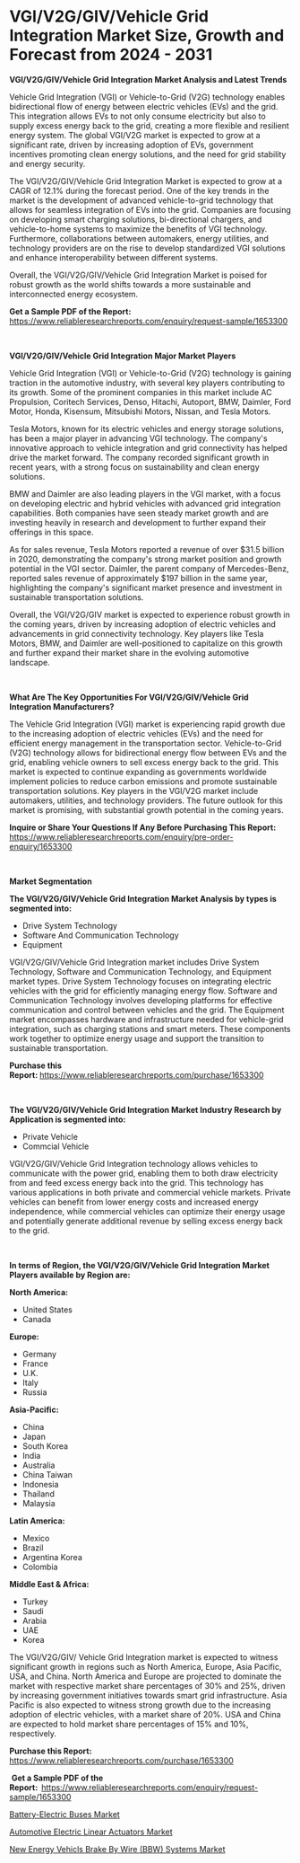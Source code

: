 <p><h1>VGI/V2G/GIV/Vehicle Grid Integration Market Size, Growth and Forecast from 2024 - 2031</h1></p><p><strong>VGI/V2G/GIV/Vehicle Grid Integration Market Analysis and Latest Trends</strong></p>
<p><p>Vehicle Grid Integration (VGI) or Vehicle-to-Grid (V2G) technology enables bidirectional flow of energy between electric vehicles (EVs) and the grid. This integration allows EVs to not only consume electricity but also to supply excess energy back to the grid, creating a more flexible and resilient energy system. The global VGI/V2G market is expected to grow at a significant rate, driven by increasing adoption of EVs, government incentives promoting clean energy solutions, and the need for grid stability and energy security.</p><p>The VGI/V2G/GIV/Vehicle Grid Integration Market is expected to grow at a CAGR of 12.1% during the forecast period. One of the key trends in the market is the development of advanced vehicle-to-grid technology that allows for seamless integration of EVs into the grid. Companies are focusing on developing smart charging solutions, bi-directional chargers, and vehicle-to-home systems to maximize the benefits of VGI technology. Furthermore, collaborations between automakers, energy utilities, and technology providers are on the rise to develop standardized VGI solutions and enhance interoperability between different systems.</p><p>Overall, the VGI/V2G/GIV/Vehicle Grid Integration Market is poised for robust growth as the world shifts towards a more sustainable and interconnected energy ecosystem.</p></p>
<p><strong>Get a Sample PDF of the Report:&nbsp;</strong> <a href="https://www.reliableresearchreports.com/enquiry/request-sample/1653300">https://www.reliableresearchreports.com/enquiry/request-sample/1653300</a></p>
<p>&nbsp;</p>
<p><strong>VGI/V2G/GIV/Vehicle Grid Integration Major Market Players</strong></p>
<p><p>Vehicle Grid Integration (VGI) or Vehicle-to-Grid (V2G) technology is gaining traction in the automotive industry, with several key players contributing to its growth. Some of the prominent companies in this market include AC Propulsion, Coritech Services, Denso, Hitachi, Autoport, BMW, Daimler, Ford Motor, Honda, Kisensum, Mitsubishi Motors, Nissan, and Tesla Motors.</p><p>Tesla Motors, known for its electric vehicles and energy storage solutions, has been a major player in advancing VGI technology. The company's innovative approach to vehicle integration and grid connectivity has helped drive the market forward. The company recorded significant growth in recent years, with a strong focus on sustainability and clean energy solutions.</p><p>BMW and Daimler are also leading players in the VGI market, with a focus on developing electric and hybrid vehicles with advanced grid integration capabilities. Both companies have seen steady market growth and are investing heavily in research and development to further expand their offerings in this space.</p><p>As for sales revenue, Tesla Motors reported a revenue of over $31.5 billion in 2020, demonstrating the company's strong market position and growth potential in the VGI sector. Daimler, the parent company of Mercedes-Benz, reported sales revenue of approximately $197 billion in the same year, highlighting the company's significant market presence and investment in sustainable transportation solutions.</p><p>Overall, the VGI/V2G/GIV market is expected to experience robust growth in the coming years, driven by increasing adoption of electric vehicles and advancements in grid connectivity technology. Key players like Tesla Motors, BMW, and Daimler are well-positioned to capitalize on this growth and further expand their market share in the evolving automotive landscape.</p></p>
<p>&nbsp;</p>
<p><strong>What Are The Key Opportunities For VGI/V2G/GIV/Vehicle Grid Integration Manufacturers?</strong></p>
<p><p>The Vehicle Grid Integration (VGI) market is experiencing rapid growth due to the increasing adoption of electric vehicles (EVs) and the need for efficient energy management in the transportation sector. Vehicle-to-Grid (V2G) technology allows for bidirectional energy flow between EVs and the grid, enabling vehicle owners to sell excess energy back to the grid. This market is expected to continue expanding as governments worldwide implement policies to reduce carbon emissions and promote sustainable transportation solutions. Key players in the VGI/V2G market include automakers, utilities, and technology providers. The future outlook for this market is promising, with substantial growth potential in the coming years.</p></p>
<p><strong>Inquire or Share Your Questions If Any Before Purchasing This Report:</strong> <a href="https://www.reliableresearchreports.com/enquiry/pre-order-enquiry/1653300">https://www.reliableresearchreports.com/enquiry/pre-order-enquiry/1653300</a></p>
<p>&nbsp;</p>
<p><strong>Market Segmentation</strong></p>
<p><strong>The VGI/V2G/GIV/Vehicle Grid Integration Market Analysis by types is segmented into:</strong></p>
<p><ul><li>Drive System Technology</li><li>Software And Communication Technology</li><li>Equipment</li></ul></p>
<p><p>VGI/V2G/GIV/Vehicle Grid Integration market includes Drive System Technology, Software and Communication Technology, and Equipment market types. Drive System Technology focuses on integrating electric vehicles with the grid for efficiently managing energy flow. Software and Communication Technology involves developing platforms for effective communication and control between vehicles and the grid. The Equipment market encompasses hardware and infrastructure needed for vehicle-grid integration, such as charging stations and smart meters. These components work together to optimize energy usage and support the transition to sustainable transportation.</p></p>
<p><strong>Purchase this Report:&nbsp;</strong><a href="https://www.reliableresearchreports.com/purchase/1653300">https://www.reliableresearchreports.com/purchase/1653300</a></p>
<p>&nbsp;</p>
<p><strong>The VGI/V2G/GIV/Vehicle Grid Integration Market Industry Research by Application is segmented into:</strong></p>
<p><ul><li>Private Vehicle</li><li>Commcial Vehicle</li></ul></p>
<p><p>VGI/V2G/GIV/Vehicle Grid Integration technology allows vehicles to communicate with the power grid, enabling them to both draw electricity from and feed excess energy back into the grid. This technology has various applications in both private and commercial vehicle markets. Private vehicles can benefit from lower energy costs and increased energy independence, while commercial vehicles can optimize their energy usage and potentially generate additional revenue by selling excess energy back to the grid.</p></p>
<p>&nbsp;</p>
<p><strong>In terms of Region, the VGI/V2G/GIV/Vehicle Grid Integration Market Players available by Region are:</strong></p>
<p>
    <p> <strong> North America: </strong>
        <ul>
            <li>United States</li>
            <li>Canada</li>
        </ul>
        </p> 
    <p> <strong> Europe: </strong>
        <ul>
            <li>Germany</li>
            <li>France</li>
            <li>U.K.</li>
            <li>Italy</li>
            <li>Russia</li>
        </ul>
        </p> 
    <p> <strong> Asia-Pacific: </strong>
        <ul>
            <li>China</li>
            <li>Japan</li>
            <li>South Korea</li>
            <li>India</li>
            <li>Australia</li>
            <li>China Taiwan</li>
            <li>Indonesia</li>
            <li>Thailand</li>
            <li>Malaysia</li>
        </ul>
        </p> 
    <p> <strong> Latin America: </strong>
        <ul>
            <li>Mexico</li>
            <li>Brazil</li>
            <li>Argentina Korea</li>
            <li>Colombia</li>
        </ul>
        </p> 
    <p> <strong> Middle East & Africa: </strong>
        <ul>
            <li>Turkey</li>
            <li>Saudi</li>
            <li>Arabia</li>
            <li>UAE</li>
            <li>Korea</li>
        </ul>
    </p>
    </p>
<p><p>The VGI/V2G/GIV/ Vehicle Grid Integration market is expected to witness significant growth in regions such as North America, Europe, Asia Pacific, USA, and China. North America and Europe are projected to dominate the market with respective market share percentages of 30% and 25%, driven by increasing government initiatives towards smart grid infrastructure. Asia Pacific is also expected to witness strong growth due to the increasing adoption of electric vehicles, with a market share of 20%. USA and China are expected to hold market share percentages of 15% and 10%, respectively.</p></p>
<p><strong>Purchase this Report: </strong><a href="https://www.reliableresearchreports.com/purchase/1653300">https://www.reliableresearchreports.com/purchase/1653300</a></p>
<p>&nbsp;<strong>Get a Sample PDF of the Report:&nbsp;&nbsp;</strong><a href="https://www.reliableresearchreports.com/enquiry/request-sample/1653300">https://www.reliableresearchreports.com/enquiry/request-sample/1653300</a></p>
<p><strong></strong></p>
<p><p><a href="https://github.com/globismark/Market-Research-Report-List-2/blob/main/battery-electric-buses-market.md">Battery-Electric Buses Market</a></p><p><a href="https://github.com/timeliteaut/Market-Research-Report-List-1/blob/main/automotive-electric-linear-actuators-market.md">Automotive Electric Linear Actuators Market</a></p><p><a href="https://github.com/bobicer/Market-Research-Report-List-2/blob/main/new-energy-vehicls-brake-by-wire-bbw-systems-market.md">New Energy Vehicls Brake By Wire (BBW) Systems Market</a></p></p>